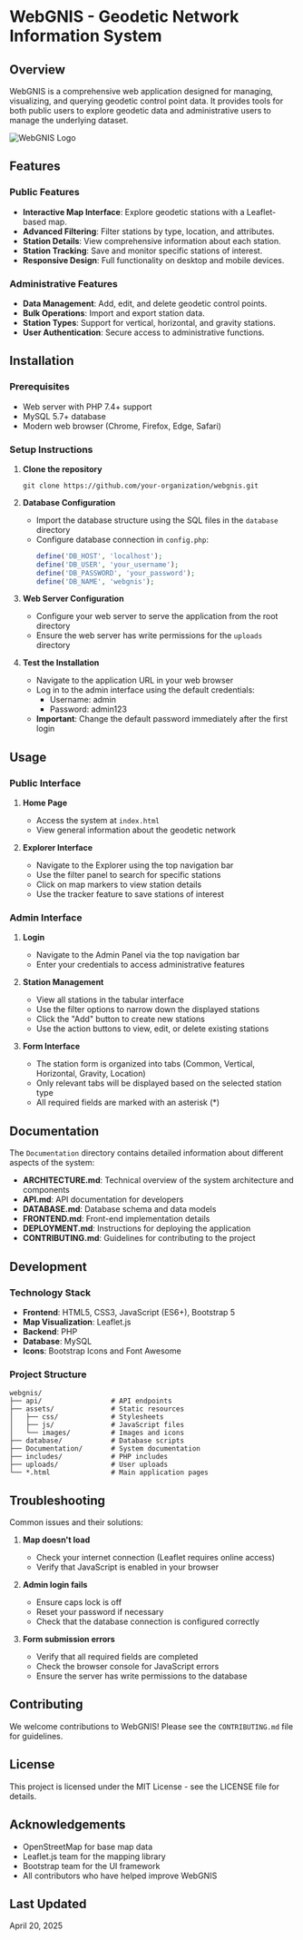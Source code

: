 # WebGNIS - Geodetic Network Information System

## Overview

WebGNIS is a comprehensive web application designed for managing, visualizing, and querying geodetic control point data. It provides tools for both public users to explore geodetic data and administrative users to manage the underlying dataset.

![WebGNIS Logo](../assets/images/logo.png)

## Features

### Public Features
- **Interactive Map Interface**: Explore geodetic stations with a Leaflet-based map.
- **Advanced Filtering**: Filter stations by type, location, and attributes.
- **Station Details**: View comprehensive information about each station.
- **Station Tracking**: Save and monitor specific stations of interest.
- **Responsive Design**: Full functionality on desktop and mobile devices.

### Administrative Features
- **Data Management**: Add, edit, and delete geodetic control points.
- **Bulk Operations**: Import and export station data.
- **Station Types**: Support for vertical, horizontal, and gravity stations.
- **User Authentication**: Secure access to administrative functions.

## Installation

### Prerequisites
- Web server with PHP 7.4+ support
- MySQL 5.7+ database
- Modern web browser (Chrome, Firefox, Edge, Safari)

### Setup Instructions

1. **Clone the repository**
   ```
   git clone https://github.com/your-organization/webgnis.git
   ```

2. **Database Configuration**
   - Import the database structure using the SQL files in the `database` directory
   - Configure database connection in `config.php`:
     ```php
     define('DB_HOST', 'localhost');
     define('DB_USER', 'your_username');
     define('DB_PASSWORD', 'your_password');
     define('DB_NAME', 'webgnis');
     ```

3. **Web Server Configuration**
   - Configure your web server to serve the application from the root directory
   - Ensure the web server has write permissions for the `uploads` directory

4. **Test the Installation**
   - Navigate to the application URL in your web browser
   - Log in to the admin interface using the default credentials:
     - Username: admin
     - Password: admin123
   - **Important**: Change the default password immediately after the first login

## Usage

### Public Interface

1. **Home Page**
   - Access the system at `index.html`
   - View general information about the geodetic network

2. **Explorer Interface**
   - Navigate to the Explorer using the top navigation bar
   - Use the filter panel to search for specific stations
   - Click on map markers to view station details
   - Use the tracker feature to save stations of interest

### Admin Interface

1. **Login**
   - Navigate to the Admin Panel via the top navigation bar
   - Enter your credentials to access administrative features

2. **Station Management**
   - View all stations in the tabular interface
   - Use the filter options to narrow down the displayed stations
   - Click the "Add" button to create new stations
   - Use the action buttons to view, edit, or delete existing stations

3. **Form Interface**
   - The station form is organized into tabs (Common, Vertical, Horizontal, Gravity, Location)
   - Only relevant tabs will be displayed based on the selected station type
   - All required fields are marked with an asterisk (*)

## Documentation

The `Documentation` directory contains detailed information about different aspects of the system:

- **ARCHITECTURE.md**: Technical overview of the system architecture and components
- **API.md**: API documentation for developers
- **DATABASE.md**: Database schema and data models
- **FRONTEND.md**: Front-end implementation details
- **DEPLOYMENT.md**: Instructions for deploying the application
- **CONTRIBUTING.md**: Guidelines for contributing to the project

## Development

### Technology Stack
- **Frontend**: HTML5, CSS3, JavaScript (ES6+), Bootstrap 5
- **Map Visualization**: Leaflet.js
- **Backend**: PHP
- **Database**: MySQL
- **Icons**: Bootstrap Icons and Font Awesome

### Project Structure
```
webgnis/
├── api/                 # API endpoints
├── assets/              # Static resources
│   ├── css/             # Stylesheets
│   ├── js/              # JavaScript files
│   └── images/          # Images and icons
├── database/            # Database scripts
├── Documentation/       # System documentation
├── includes/            # PHP includes
├── uploads/             # User uploads
└── *.html               # Main application pages
```

## Troubleshooting

Common issues and their solutions:

1. **Map doesn't load**
   - Check your internet connection (Leaflet requires online access)
   - Verify that JavaScript is enabled in your browser

2. **Admin login fails**
   - Ensure caps lock is off
   - Reset your password if necessary
   - Check that the database connection is configured correctly

3. **Form submission errors**
   - Verify that all required fields are completed
   - Check the browser console for JavaScript errors
   - Ensure the server has write permissions to the database

## Contributing

We welcome contributions to WebGNIS! Please see the `CONTRIBUTING.md` file for guidelines.

## License

This project is licensed under the MIT License - see the LICENSE file for details.

## Acknowledgements

- OpenStreetMap for base map data
- Leaflet.js team for the mapping library
- Bootstrap team for the UI framework
- All contributors who have helped improve WebGNIS

## Last Updated
April 20, 2025 